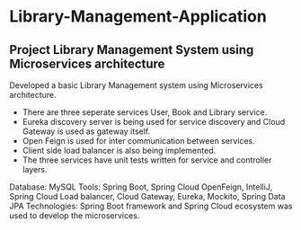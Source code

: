 # Library-Management-Application

Project	Library Management System using Microservices architecture
------------------------------------------------------------------
Developed a basic Library Management system using Microservices architecture.
- There are three seperate services User, Book and Library service.
- Eureka discovery server is being used for service discovery and Cloud Gateway is used as gateway itself.
- Open Feign is used for inter communication between services.
- Client side load balancer is also being implemented.
- The three services have unit tests written for service and controller layers.

Database: MySQL
Tools: Spring Boot, Spring Cloud OpenFeign, IntelliJ, Spring Cloud Load balancer, Cloud Gateway, Eureka, Mockito, Spring Data JPA
Technologies: Spring Boot framework and Spring Cloud ecosystem was used to develop the microservices.